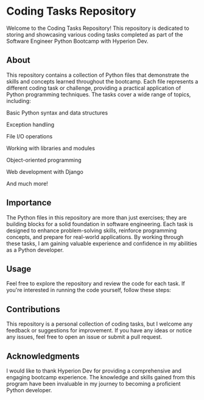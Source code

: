 # Coding Tasks Repository
Welcome to the Coding Tasks Repository! This repository is dedicated to storing and showcasing various coding tasks completed as part of the Software Engineer Python Bootcamp with Hyperion Dev.

## About
This repository contains a collection of Python files that demonstrate the skills and concepts learned throughout the bootcamp. Each file represents a different coding task or challenge, providing a practical application of Python programming techniques. The tasks cover a wide range of topics, including:

Basic Python syntax and data structures

Exception handling

File I/O operations

Working with libraries and modules

Object-oriented programming

Web development with Django

And much more!

## Importance
The Python files in this repository are more than just exercises; they are building blocks for a solid foundation in software engineering. Each task is designed to enhance problem-solving skills, reinforce programming concepts, and prepare for real-world applications. By working through these tasks, I am gaining valuable experience and confidence in my abilities as a Python developer.

## Usage
Feel free to explore the repository and review the code for each task. If you're interested in running the code yourself, follow these steps:

## Contributions
This repository is a personal collection of coding tasks, but I welcome any feedback or suggestions for improvement. If you have any ideas or notice any issues, feel free to open an issue or submit a pull request.

## Acknowledgments
I would like to thank Hyperion Dev for providing a comprehensive and engaging bootcamp experience. The knowledge and skills gained from this program have been invaluable in my journey to becoming a proficient Python developer.
